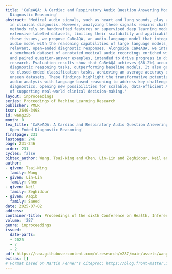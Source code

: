 ```yaml
---
title: 'CaReAQA: A Cardiac and Respiratory Audio Question Answering Model for Open-Ended
  Diagnostic Reasoning'
abstract: 'Medical audio signals, such as heart and lung sounds, play a crucial role
  in clinical diagnosis. However, analyzing these signals remains challenging: traditional
  methods rely on handcrafted features or supervised deep learning models that demand
  extensive labeled datasets, limiting their scalability and applicability. To address
  these issues, we propose CaReAQA, an audio-language model that integrates a foundation
  audio model with the reasoning capabilities of large language models, enabling clinically
  relevant, open-ended diagnostic responses. Alongside CaReAQA, we introduce CaReSound,
  a benchmark dataset of annotated medical audio recordings enriched with metadata
  and paired question-answer examples, intended to drive progress in diagnostic reasoning
  research. Evaluation results show that CaReAQA achieves $86.2%$ accuracy on open-ended
  diagnostic reasoning tasks, outperforming baseline models. It also generalizes well
  to closed-ended classification tasks, achieving an average accuracy of $56.9%$ on
  unseen datasets. These findings highlight the transformative potential of integrating
  audio analysis with language-based reasoning to address key challenges in medical
  diagnostics, opening new possibilities for scalable, data-efficient AI systems capable
  of supporting real-world clinical decision-making.'
layout: inproceedings
series: Proceedings of Machine Learning Research
publisher: PMLR
issn: 2640-3498
id: wang25b
month: 0
tex_title: 'CaReAQA: A Cardiac and Respiratory Audio Question Answering Model for
  Open-Ended Diagnostic Reasoning'
firstpage: 231
lastpage: 246
page: 231-246
order: 231
cycles: false
bibtex_author: Wang, Tsai-Ning and Chen, Lin-Lin and Zeghidour, Neil and Saeed, Aaqib
author:
- given: Tsai-Ning
  family: Wang
- given: Lin-Lin
  family: Chen
- given: Neil
  family: Zeghidour
- given: Aaqib
  family: Saeed
date: 2025-07-02
address:
container-title: Proceedings of the sixth Conference on Health, Inference, and Learning
volume: '287'
genre: inproceedings
issued:
  date-parts:
  - 2025
  - 7
  - 2
pdf: https://raw.githubusercontent.com/mlresearch/v287/main/assets/wang25b/wang25b.pdf
extras: []
# Format based on Martin Fenner's citeproc: https://blog.front-matter.io/posts/citeproc-yaml-for-bibliographies/
---
```

